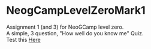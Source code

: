 # NeogCampLevelZeroMark1
Assignment 1 (and 3) for NeoGCamp level zero.
<br>A simple, 3 question, "How well do you know me" Quiz.
<br> Test this [Here](https://replit.com/@SiddharthGeddam/NeogCampLevelZeroMark1?embed=true#index.js)
